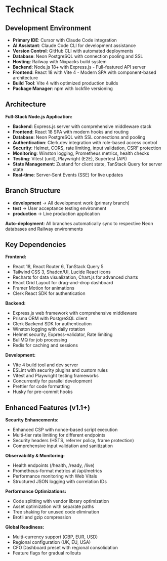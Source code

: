 # Technical Stack

## Development Environment

- **Primary IDE**: Cursor with Claude Code integration
- **AI Assistant**: Claude Code CLI for development assistance
- **Version Control**: GitHub CLI with automated deployments
- **Database**: Neon PostgreSQL with connection pooling and SSL
- **Hosting**: Railway with Nixpacks build system
- **Backend**: Node.js 18+ with Express.js - Full-featured API server
- **Frontend**: React 18 with Vite 4 - Modern SPA with component-based architecture
- **Build Tool**: Vite 4 with optimized production builds
- **Package Manager**: npm with lockfile versioning

## Architecture

**Full-Stack Node.js Application:**
- **Backend**: Express.js server with comprehensive middleware stack
- **Frontend**: React 18 SPA with modern hooks and routing
- **Database**: Neon PostgreSQL with SSL connections and pooling
- **Authentication**: Clerk.dev integration with role-based access control
- **Security**: Helmet, CORS, rate limiting, input validation, CSRF protection
- **Monitoring**: Winston logging, Prometheus metrics, health checks
- **Testing**: Vitest (unit), Playwright (E2E), Supertest (API)
- **State Management**: Zustand for client state, TanStack Query for server state
- **Real-time**: Server-Sent Events (SSE) for live updates

## Branch Structure

- **development** → All development work (primary branch)
- **test** → User acceptance testing environment
- **production** → Live production application

**Auto-deployment**: All branches automatically sync to respective Neon databases and Railway environments

## Key Dependencies

**Frontend:**
- React 18, React Router 6, TanStack Query 5
- Tailwind CSS 3, Shadcn/UI, Lucide React icons
- Recharts for data visualization, Chart.js for advanced charts
- React Grid Layout for drag-and-drop dashboard
- Framer Motion for animations
- Clerk React SDK for authentication

**Backend:**
- Express.js web framework with comprehensive middleware
- Prisma ORM with PostgreSQL client
- Clerk Backend SDK for authentication
- Winston logging with daily rotation
- Helmet security, Express-validator, Rate limiting
- BullMQ for job processing
- Redis for caching and sessions

**Development:**
- Vite 4 build tool and dev server
- ESLint with security plugins and custom rules
- Vitest and Playwright testing frameworks
- Concurrently for parallel development
- Prettier for code formatting
- Husky for pre-commit hooks

## Enhanced Features (v1.1+)

**Security Enhancements:**
- Enhanced CSP with nonce-based script execution
- Multi-tier rate limiting for different endpoints
- Security headers (HSTS, referrer policy, frame protection)
- Comprehensive input validation and sanitization

**Observability & Monitoring:**
- Health endpoints (/health, /ready, /live)
- Prometheus-format metrics at /api/metrics
- Performance monitoring with Web Vitals
- Structured JSON logging with correlation IDs

**Performance Optimizations:**
- Code splitting with vendor library optimization
- Asset optimization with separate paths
- Tree shaking for unused code elimination
- Brotli and gzip compression

**Global Readiness:**
- Multi-currency support (GBP, EUR, USD)
- Regional configuration (UK, EU, USA)
- CFO Dashboard preset with regional consolidation
- Feature flags for gradual rollouts